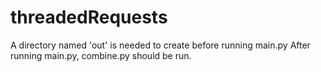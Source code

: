 # threadedRequests
A directory named 'out' is needed to create before running main.py
After running main.py, combine.py should be run. 
